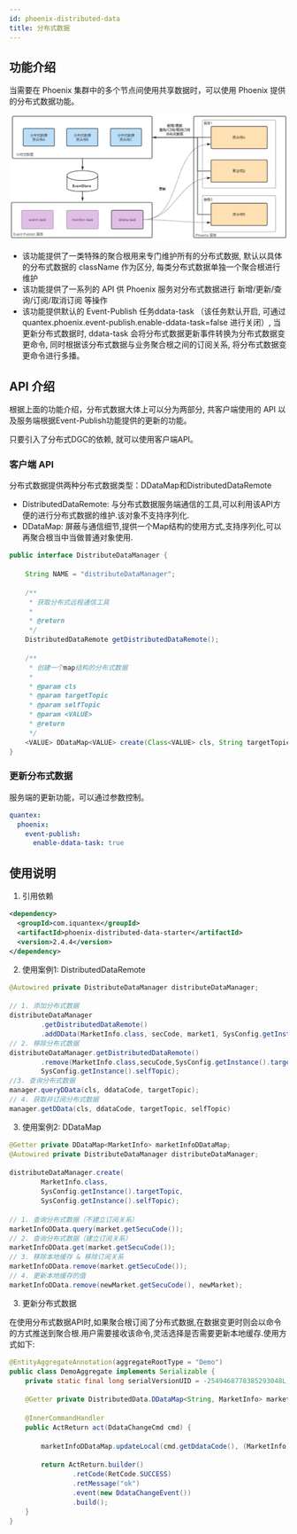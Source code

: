 ```yaml
---
id: phoenix-distributed-data
title: 分布式数据
---
```


## 功能介绍

当需要在 Phoenix 集群中的多个节点间使用共享数据时，可以使用 Phoenix 提供的分布式数据功能。

![](../../assets/phoenix2.x/phoenix-core/01.png)

* 该功能提供了一类特殊的聚合根用来专门维护所有的分布式数据, 默认以具体的分布式数据的 className 作为区分, 每类分布式数据单独一个聚合根进行维护
* 该功能提供了一系列的 API 供 Phoenix 服务对分布式数据进行 新增/更新/查询/订阅/取消订阅 等操作
* 该功能提供默认的 Event-Publish 任务ddata-task （该任务默认开启, 可通过 quantex.phoenix.event-publish.enable-ddata-task=false 进行关闭）, 当更新分布式数据时, ddata-task 会将分布式数据更新事件转换为分布式数据变更命令, 同时根据该分布式数据与业务聚合根之间的订阅关系, 将分布式数据变更命令进行多播。

## API 介绍

根据上面的功能介绍，分布式数据大体上可以分为两部分, 共客户端使用的 API 以及服务端根据Event-Publish功能提供的更新的功能。

只要引入了分布式DGC的依赖, 就可以使用客户端API。

### 客户端 API

分布式数据提供两种分布式数据类型：DDataMap和DistributedDataRemote

- DistributedDataRemote: 与分布式数据服务端通信的工具,可以利用该API方便的进行分布式数据的维护.该对象不支持序列化.
- DDataMap: 屏蔽与通信细节,提供一个Map结构的使用方式,支持序列化,可以再聚合根当中当做普通对象使用.


```java
public interface DistributeDataManager {

    String NAME = "distributeDataManager";

    /**
     * 获取分布式远程通信工具
     *
     * @return
     */
    DistributedDataRemote getDistributedDataRemote();

    /**
     * 创建一个map结构的分布式数据
     *
     * @param cls
     * @param targetTopic
     * @param selfTopic
     * @param <VALUE>
     * @return
     */
    <VALUE> DDataMap<VALUE> create(Class<VALUE> cls, String targetTopic, String selfTopic);
}

```

### 更新分布式数据

服务端的更新功能，可以通过参数控制。

```yaml
quantex:
  phoenix:
    event-publish:
      enable-ddata-task: true
```

## 使用说明

1. 引用依赖

```xml
<dependency>
  <groupId>com.iquantex</groupId>
  <artifactId>phoenix-distributed-data-starter</artifactId>
  <version>2.4.4</version>
</dependency>
```

2. 使用案例1: DistributedDataRemote
```java
@Autowired private DistributeDataManager distributeDataManager;
        
// 1. 添加分布式数据
distributeDataManager
        .getDistributedDataRemote()
        .addDData(MarketInfo.class, secCode, market1, SysConfig.getInstance().targetTopic);
// 2. 移除分布式数据
distributeDataManager.getDistributedDataRemote()
        .remove(MarketInfo.class,secuCode,SysConfig.getInstance().targetTopic,
        SysConfig.getInstance().selfTopic);
//3. 查询分布式数据
manager.queryDData(cls, ddataCode, targetTopic);
// 4. 获取并订阅分布式数据
manager.getDData(cls, ddataCode, targetTopic, selfTopic)
```


3. 使用案例2: DDataMap

```java
@Getter private DDataMap<MarketInfo> marketInfoDDataMap;
@Autowired private DistributeDataManager distributeDataManager;

distributeDataManager.create(
        MarketInfo.class,
        SysConfig.getInstance().targetTopic,
        SysConfig.getInstance().selfTopic);

// 1. 查询分布式数据（不建立订阅关系）
marketInfoDData.query(market.getSecuCode());
// 2. 查询分布式数据（建立订阅关系）
marketInfoDData.get(market.getSecuCode());
// 3. 移除本地缓存 & 移除订阅关系
marketInfoDData.remove(market.getSecuCode());
// 4. 更新本地缓存的值
marketInfoDData.remove(newMarket.getSecuCode(), newMarket);
```

3. 更新分布式数据

在使用分布式数据API时,如果聚合根订阅了分布式数据,在数据变更时则会以命令的方式推送到聚合根.用户需要接收该命令,灵活选择是否需要更新本地缓存.使用方式如下:

```java
@EntityAggregateAnnotation(aggregateRootType = "Demo")
public class DemoAggregate implements Serializable {
    private static final long serialVersionUID = -2549468778385293048L;

    @Getter private DistributedData.DDataMap<String, MarketInfo> marketInfoDDataMap;

    @InnerCommandHandler
    public ActReturn act(DdataChangeCmd cmd) {

        marketInfoDDataMap.updateLocal(cmd.getDdataCode(), (MarketInfo) cmd.getDdata());

        return ActReturn.builder()
                .retCode(RetCode.SUCCESS)
                .retMessage("ok")
                .event(new DdataChangeEvent())
                .build();
    }
}
```